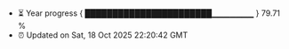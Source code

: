 - ⏳ Year progress { ███████████████████████▁▁▁▁▁▁▁ } 79.71 %
- ⏰ Updated on Sat, 18 Oct 2025 22:20:42 GMT

